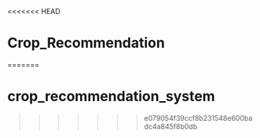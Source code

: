 <<<<<<< HEAD
# Crop_Recommendation
=======
# crop_recommendation_system
>>>>>>> e079054f39ccf8b231548e600badc4a845f8b0db
